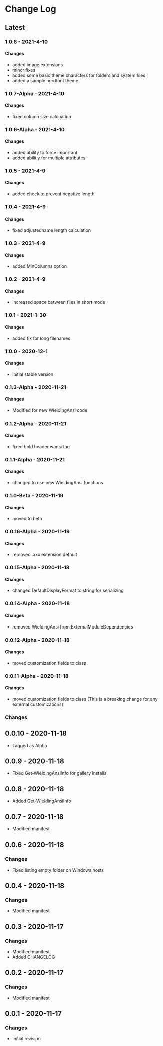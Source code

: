 Change Log
=======

## **Latest**

### 1.0.8 - 2021-4-10
#### Changes
- added image extensions
- minor fixes
- added some basic theme characters for folders and system files
- added a sample nerdfont theme

### 1.0.7-Alpha - 2021-4-10
#### Changes
- fixed column size calcuation

### 1.0.6-Alpha - 2021-4-10
#### Changes
- added ability to force important
- added abilitiy for multiple attributes

### 1.0.5 - 2021-4-9
#### Changes
- added check to prevent negative length

### 1.0.4 - 2021-4-9
#### Changes
- fixed adjustedname length calculation

### 1.0.3 - 2021-4-9
#### Changes
- added MinColumns option

### 1.0.2 - 2021-4-9
#### Changes
- increased space between files in short mode

### 1.0.1 - 2021-1-30
#### Changes
- added fix for long filenames

### 1.0.0 - 2020-12-1
#### Changes
- initial stable version

### 0.1.3-Alpha - 2020-11-21
#### Changes
- Modified for new WieldingAnsi code

### 0.1.2-Alpha - 2020-11-21
#### Changes
- fixed bold header wansi tag

### 0.1.1-Alpha - 2020-11-21
#### Changes
- changed to use new WieldingAnsi functions

### 0.1.0-Beta - 2020-11-19
#### Changes
- moved to beta

### 0.0.16-Alpha - 2020-11-19
#### Changes
- removed .xxx extension default

### 0.0.15-Alpha - 2020-11-18
#### Changes
- changed DefaultDisplayFormat to string for serializing

### 0.0.14-Alpha - 2020-11-18
#### Changes
- removed WieldingAnsi from ExternalModuleDependencies

### 0.0.12-Alpha - 2020-11-18
#### Changes
- moved customization fields to class

### 0.0.11-Alpha - 2020-11-18
#### Changes
- moved customization fields to class (This is a breaking change for any external customizations)

### Changes
## 0.0.10 - 2020-11-18
- Tagged as Alpha

## 0.0.9 - 2020-11-18
- Fixed Get-WieldingAnsiInfo for gallery installs

## 0.0.8 - 2020-11-18
- Added Get-WieldingAnsiInfo

## 0.0.7 - 2020-11-18
- Modified manifest

## 0.0.6 - 2020-11-18
### Changes
- Fixed listing empty folder on Windows hosts

## 0.0.4 - 2020-11-18
### Changes
- Modified manifest
 
## 0.0.3 - 2020-11-17
### Changes
- Modified manifest
- Added CHANGELOG

## 0.0.2 - 2020-11-17
### Changes
- Modified manifest

## 0.0.1 - 2020-11-17
### Changes
- Initial revision 
